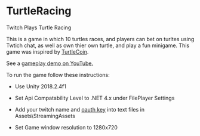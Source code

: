 # TurtleRacing
 Twitch Plays Turtle Racing

This is a game in which 10 turtles races, and players can bet on turltes using Twtich chat, as well as own thier own turtle, and play a fun minigame.  This game was inspired by [TurtleCoin](https://turtlecoin.lol/).

See a [gameplay demo on YouTube.](https://www.youtube.com/watch?v=VYNfHGBAZ34)

To run the game follow these instructions:

* Use Unity 2018.2.4f1

* Set Api Compatability Level to .NET 4.x under FilePlayer Settings

* Add your twitch name and [oauth key](https://twitchapps.com/tmi/) into text files in Assets\StreamingAssets

* Set Game window resolution to 1280x720
